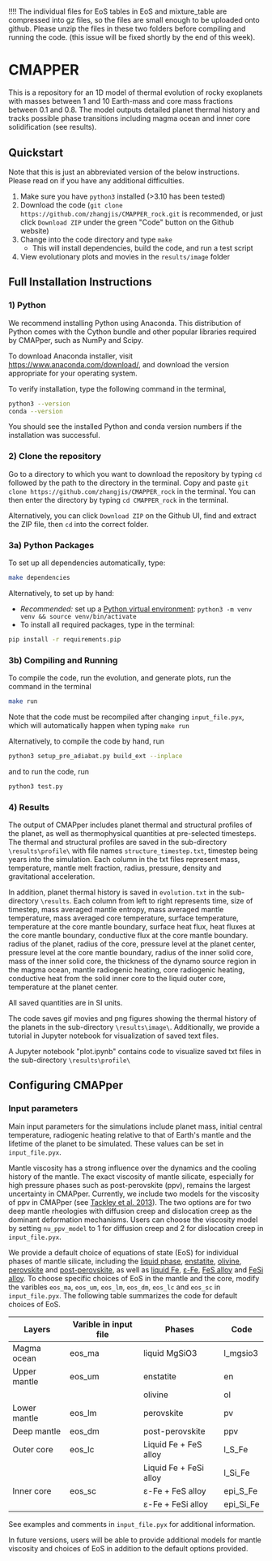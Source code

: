 #
!!!! The individual files for EoS tables in EoS and mixture_table are compressed into gz files, so the files are small enough to be uploaded onto github. Please unzip the files in these two folders before compiling and running the code. (this issue will be fixed shortly by the end of this week).

# CMAPPER

This is a repository for an 1D model of thermal evolution of rocky exoplanets
with masses between 1 and 10 Earth-mass and core mass fractions between 0.1 and
0.8. The model outputs detailed planet thermal history and tracks possible phase
transitions including magma ocean and inner core solidification (see results).

## Quickstart

Note that this is just an abbreviated version of the below instructions. Please
read on if you have any additional difficulties.

1) Make sure you have `python3` installed (>3.10 has been tested)
2) Download the code (`git clone https://github.com/zhangjis/CMAPPER_rock.git`
    is recommended, or just click `Download ZIP` under the green "Code" button
    on the Github website)
3) Change into the code directory and type `make`
    - This will install dependencies, build the code, and run a test script
4) View evolutionary plots and movies in the `results/image` folder

## Full Installation Instructions
### 1) Python
We recommend installing Python using Anaconda. This distribution of Python comes
with the Cython bundle and other popular libraries required by CMAPper, such as
NumPy and Scipy.

To download Anaconda installer, visit https://www.anaconda.com/download/, and
download the version appropriate for your operating system.

To verify installation, type the following command in the terminal,
   ```sh
   python3 --version
   conda --version
   ```
You should see the installed Python and conda version numbers if the
installation was successful.

### 2) Clone the repository
Go to a directory to which you want to download the repository by typing `cd`
followed by the path to the directory in the terminal. Copy and paste `git clone
https://github.com/zhangjis/CMAPPER_rock` in the terminal. You can then enter the
directory by typing `cd CMAPPER_rock` in the terminal.

Alternatively, you can click `Download ZIP` on the Github UI, find and extract
the ZIP file, then `cd` into the correct folder.

### 3a) Python Packages

To set up all dependencies automatically, type:
```sh
make dependencies
```

Alternatively, to set up by hand:
- *Recommended:* set up a [Python virtual
  environment](https://docs.python.org/3/library/venv.html): `python3 -m venv
  venv && source venv/bin/activate`
- To install all required packages, type in the terminal:
```sh
pip install -r requirements.pip
```

### 3b) Compiling and Running
To compile the code, run the evolution, and generate plots, run the command in
the terminal
```sh
make run
```
Note that the code must be recompiled after changing `input_file.pyx`, which
will automatically happen when typing `make run`

Alternatively, to compile the code by hand, run
```sh
python3 setup_pre_adiabat.py build_ext --inplace
```
and to run the code, run
```sh
python3 test.py
```

### 4) Results
The output of CMAPper includes planet thermal and structural profiles of the
planet, as well as thermophysical quantities at pre-selected timesteps. The
thermal and structural profiles are saved in the sub-directory
`\results\profile\` with file names `structure_timestep.txt`, timestep being
years into the simulation. Each column in the txt files represent mass,
temperature, mantle melt fraction, radius, pressure, density and gravitational
acceleration.

In addition, planet thermal history is saved in `evolution.txt` in the
sub-directory `\results`. Each column from left to right represents 
time, 
size of timestep,
mass averaged mantle entropy,
mass averaged mantle temperature, 
mass averaged core temperature, 
surface temperature,
temperature at the core mantle boundary, 
surface heat flux,
heat fluxes at the core mantle boundary, 
conductive flux at the core mantle boundary.
radius of the planet, 
radius of the core, 
pressure level at the planet center, 
pressure level at the core mantle boundary,
radius of the inner solid core, 
mass of the inner solid core, 
the thickness of the dynamo source region in the magma ocean, 
mantle radiogenic heating,
core radiogenic heating,
conductive heat from the solid inner core to the liquid outer core,
temperature at the planet center.

All saved quantities are in SI units.

The code saves gif movies and png figures showing the thermal history of the
planets in the sub-directory `\results\image\`. Additionally, we provide a
tutorial in Jupyter notebook for visualization of saved text files.

A Jupyter notebook "plot.ipynb" contains code to visualize saved txt files in
the sub-directory `\results\profile\`

## Configuring CMAPper
### Input parameters
Main input parameters for the simulations include planet mass, initial central
temperature, radiogenic heating relative to that of Earth's mantle and the
lifetime of the planet to be simulated. These values can be set in
`input_file.pyx`.

Mantle viscosity has a strong influence over the dynamics and the cooling
history of the mantle. The exact viscosity of mantle silicate, especially for
high pressure phases such as post-perovskite (ppv), remains the largest
uncertainty in CMAPper. Currently, we include two models for the viscosity of
ppv in CMAPper (see [Tackley et al.
2013](https://www.sciencedirect.com/science/article/abs/pii/S0019103513001231)).
The two options are for two deep mantle rheologies with diffusion creep and
dislocation creep as the dominant deformation mechanisms. Users can choose the
viscosity model by setting `nu_ppv_model` to 1 for diffusion creep and 2 for
dislocation creep in `input_file.pyx`.

We provide a default choice of equations of state (EoS) for individual phases of
mantle silicate, including the [liquid
phase](https://www.sciencedirect.com/science/article/abs/pii/S0031920117301449),
[enstatite](https://www.sciencedirect.com/science/article/pii/S0019103507001601?via%3Dihub),
[olivine](https://www.sciencedirect.com/science/article/abs/pii/S0031920108002227?via%3Dihub),
[perovskite](https://www.nature.com/articles/35082048) and
[post-perovskite](https://www.nature.com/articles/nature02701), as well as
[liquid Fe](https://www.nature.com/articles/srep41863),
[ε-Fe](https://journals.aps.org/prl/abstract/10.1103/PhysRevLett.97.215504),
[FeS
alloy](https://www.sciencedirect.com/science/article/pii/S0019103507001601?via%3Dihub)
and [FeSi
alloy](https://www.sciencedirect.com/science/article/pii/S0012821X12005183?via%3Dihub).
To choose specific choices of EoS in the mantle and the core, modify the
varibles `eos_ma`, `eos_um`, `eos_lm`, `eos_dm`, `eos_lc` and `eos_sc` in
`input_file.pyx`. The following table summarizes the code for default choices of
EoS.

| Layers         | Varible in input file | Phases                 | Code      |
| -------------- | --------------------- | ---------------------- | --------- |
| Magma ocean    | eos_ma                | liquid MgSiO3          | l_mgsio3  |
| Upper mantle   | eos_um                | enstatite              | en        |
|                |                       | olivine                | ol        |
| Lower mantle   | eos_lm                | perovskite             | pv        |
| Deep mantle    | eos_dm                | post-perovskite        | ppv       |
| Outer core     | eos_lc                | Liquid Fe + FeS alloy  | l_S_Fe    |
|                |                       | Liquid Fe + FeSi alloy | l_Si_Fe   |
| Inner core     | eos_sc                | ε-Fe + FeS alloy       | epi_S_Fe  |
|                |                       | ε-Fe + FeSi alloy      | epi_Si_Fe |


See examples and comments in `input_file.pyx` for additional information.

In future versions, users will be able to provide additional models for mantle viscosity and choices of EoS in addition to the default options provided.

